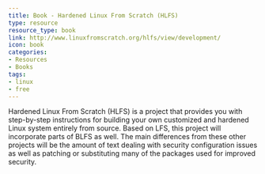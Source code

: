```yaml
---
title: Book - Hardened Linux From Scratch (HLFS)
type: resource
resource_type: book
link: http://www.linuxfromscratch.org/hlfs/view/development/
icon: book
categories:
- Resources
- Books
tags: 
- linux
- free
---
```


Hardened Linux From Scratch (HLFS) is a project that provides you with step-by-step instructions for building your own customized and hardened Linux system entirely from source. Based on LFS, this project will incorporate parts of BLFS as well. The main differences from these other projects will be the amount of text dealing with security configuration issues as well as patching or substituting many of the packages used for improved security.